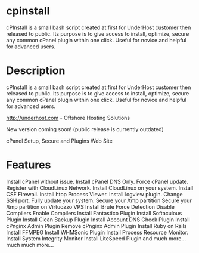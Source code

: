 # cpinstall
cPInstall is a small bash script created at first for UnderHost customer then released to public. Its purpose is to give access to install, optimize, secure any common cPanel plugin within one click. Useful for novice and helpful for advanced users.

# Description
cPInstall is a small bash script created at first for UnderHost customer then released to public. Its purpose is to give access to install, optimize, secure any common cPanel plugin within one click. Useful for novice and helpful for advanced users.

http://underhost.com  - Offshore Hosting Solutions

New version coming soon! (public release is currently outdated) 

cPanel Setup, Secure and Plugins Web Site 

# Features
Install cPanel without issue.
Install cPanel DNS Only.
Force cPanel update.
Register with CloudLinux Network.
Install CloudLinux on your system.
Install CSF Firewall.
Install htop Process Viewer.
Install logview plugin.
Change SSH port.
Fully update your system.
Secure your /tmp partition
Secure your /tmp partition on Virtuozzo VPS
Install Brute Force Detection
Disable Compilers
Enable Compilers
Install Fantastico Plugin
Install Softaculous Plugin
Install Clean Backup Plugin
Install Account DNS Check Plugin
Install cPnginx Admin Plugin
Remove cPnginx Admin Plugin
Install Ruby on Rails
Install FFMPEG
Install WHMSonic Plugin
Install Process Resource Monitor.
Install System Integrity Monitor
Install LiteSpeed Plugin
and much more...
much much more...
